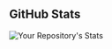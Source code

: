 ## GitHub Stats
![Your Repository's Stats](https://github-readme-stats.vercel.app/api?username=ashish-dsa&show_icons=true&hide=contribs,issues&count_private=true)
